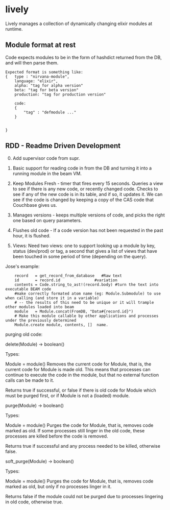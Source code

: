 lively
======

Lively manages a collection of dynamically changing elixir modules at runtime.


## Module format at rest

Code expects modules to be in the form of hashdict returned from the DB, and will then parse them.

```
Expected format is something like:
{ 	type : "nirvana-module",
	language: "elixir",
	alpha: "tag for alpha version"
	beta: "tag for beta version"
	production: "tag for production version"

	code: 
	{
		"tag" : "defmodule ..."
	}


}
```

## RDD - Readme Driven Development

0. Add supervisor code from supr.

1. Basic support for reading code in from the DB and turning it into a running module in the beam VM.

2. Keep Modules Fresh - timer that fires every 15 seconds. Queries a view to see if there is any new code, or recently changed code. Checks to see if any of the new code is in its table, and if so, it updates it. We can see if the code is changed by keeping a copy of the CAS code that Couchbase gives us.

3. Manages versions - keeps multiple versions of code, and picks the right one based on query parameters.

4. Flushes old code - If a code version has not been requested in the past hour, it is flushed.

5. Views: Need two views: one to support looking up a module by key, status (dev/prod) or tag, a second that gives a list of views that have been touched in some period of time (depending on the query).

Jose's example:
```
	record   = get_record_from_database   #Raw text
	id       = record.id			   #variation
	contents = Code.string_to_ast!(record.body)	#turn the text into executable BEAM code
	#make correctly formated atom name (eg: Module.Submodule) to use when calling (and store it in a variable) 
	# -- the results of this need to be unique or it will trample other modules loaded into beam
	module   = Module.concat(FromDB, "Data#{record.id}") 
	# Make this module callable by other applications and processes under the previously determined
	Module.create module, contents, []  name.
```


purging old code:

delete(Module) -> boolean()

Types:

Module = module()
Removes the current code for Module, that is, the current code for Module is made old. This means that processes can continue to execute the code in the module, but that no external function calls can be made to it.

Returns true if successful, or false if there is old code for Module which must be purged first, or if Module is not a (loaded) module.

purge(Module) -> boolean()

Types:

Module = module()
Purges the code for Module, that is, removes code marked as old. If some processes still linger in the old code, these processes are killed before the code is removed.

Returns true if successful and any process needed to be killed, otherwise false.

soft_purge(Module) -> boolean()

Types:

Module = module()
Purges the code for Module, that is, removes code marked as old, but only if no processes linger in it.

Returns false if the module could not be purged due to processes lingering in old code, otherwise true.





